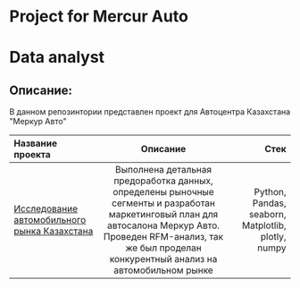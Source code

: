 # Project for Mercur Auto

# Data analyst
## Описание:
В данном репозинтории представлен проект для Автоцентра Казахстана "Меркур Авто"

| Название проекта | Описание  | Стек |
|:---------------- |:------------:| -------------:|
| [Исследование автомобильного рынка Казахстана](https://nbviewer.org/github/whosdatt/Projects-Yandex/blob/main/AUTO/AUTO.ipynb)         |Выполнена детальная предоработка данных, определены рыночные сегменты и разработан маркетинговый план для автосалона Меркур Авто. Проведен RFM-анализ, так же был проделан конкурентный анализ на автомобильном рынке    | Python, Pandas, seaborn, Matplotlib, plotly, numpy        |

